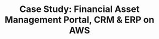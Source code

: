 ---
layout: case-study
title: "Case Study: Financial Asset Management Portal, CRM & ERP on AWS"
permalink: /case-studies/solution-architecture-financial-asset-management-quantitative-research-development-firm
description: "Consultative Support for Architecting a Bespoke Financial Asset Management Solution for a Quant R&D Firm."
og_image_url: /assets/img/photos/opengraph/axops-technologies-og-image-v1.jpg
---